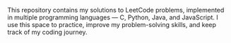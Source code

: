 This repository contains my solutions to LeetCode problems, implemented in multiple programming languages — C, Python, Java, and JavaScript.
I use this space to practice, improve my problem-solving skills, and keep track of my coding journey.

